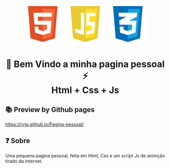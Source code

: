 <div align=center>
  
  <img width="400" height="130" src="src/img/readmelogo.png">
  
  <h1>
    🚀 Bem Vindo a minha pagina pessoal ⚡
    <br>
    Html + Css + Js
  </h1>
  
</div>

## 📚 Preview by Github pages
https://rvjq.github.io/Pagina-pessoal/

## ❓ Sobre
Uma pequena pagina pessoal, feita em Html, Css e um script Js de animção tirado da internet.
